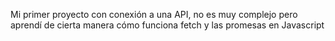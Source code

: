 Mi primer proyecto con conexión a una API, no es muy complejo pero aprendí de cierta manera cómo funciona fetch y las promesas en Javascript
